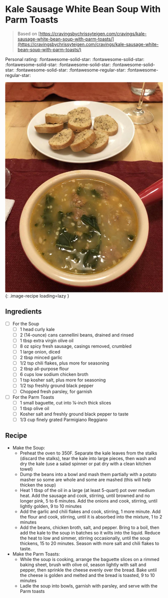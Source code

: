 # Kale Sausage White Bean Soup With Parm Toasts

> Based on [https://cravingsbychrissyteigen.com/cravings/kale-sausage-white-bean-soup-with-parm-toasts/](https://cravingsbychrissyteigen.com/cravings/kale-sausage-white-bean-soup-with-parm-toasts/)

<!-- {cts} rating=5; (User can specify rating on scale of 1-5) -->
Personal rating: :fontawesome-solid-star: :fontawesome-solid-star: :fontawesome-solid-star: :fontawesome-solid-star: :fontawesome-solid-star: :fontawesome-solid-star: :fontawesome-regular-star: :fontawesome-regular-star:
<!-- {cte} -->

<!-- {cts} name_image=kale_sausage_white_bean_soup_with_parm_toasts.jpeg; (User can specify image name) -->
![kale_sausage_white_bean_soup_with_parm_toasts.jpeg](./kale_sausage_white_bean_soup_with_parm_toasts.jpeg){: .image-recipe loading=lazy }
<!-- {cte} -->

## Ingredients

* [ ] For the Soup
    * [ ] 1 head curly kale
    * [ ] 2 (14-ounce) cans cannellini beans, drained and rinsed
    * [ ] 1 tbsp extra virgin olive oil
    * [ ] 8 oz spicy fresh sausage, casings removed, crumbled
    * [ ] 1 large onion, diced
    * [ ] 2 tbsp minced garlic
    * [ ] 1/2 tsp chili flakes, plus more for seasoning
    * [ ] 2 tbsp all-purpose flour
    * [ ] 6 cups low sodium chicken broth
    * [ ] 1 tsp kosher salt, plus more for seasoning
    * [ ] 1/2 tsp freshly ground black pepper
    * [ ] Chopped fresh parsley, for garnish
* [ ] For the Parm Toasts
    * [ ] 1 small baguette, cut into ¼-inch thick slices
    * [ ] 1 tbsp olive oil
    * [ ] Kosher salt and freshly ground black pepper to taste
    * [ ] 1/3 cup finely grated Parmigiano Reggiano

## Recipe

* Make the Soup:
    * Preheat the oven to 350F. Separate the kale leaves from the stalks (discard the stalks), tear the kale into large pieces, then wash and dry the kale (use a salad spinner or pat dry with a clean kitchen towel)
    * Dump the beans into a bowl and mash them partially with a potato masher so some are whole and some are mashed (this will help thicken the soup)
    * Heat 1 tbsp of the oil in a large (at least 5-quart) pot over medium heat. Add the sausage and cook, stirring, until browned and no longer pink, 5 to 6 minutes. Add the onions and cook, stirring, until lightly golden, 9 to 10 minutes
    * Add the garlic and chili flakes and cook, stirring, 1 more minute. Add the flour and cook, stirring, until it is absorbed into the mixture, 1 to 2 minutes
    * Add the beans, chicken broth, salt, and pepper. Bring to a boil, then add the kale to the soup in batches so it wilts into the liquid. Reduce the heat to low and simmer, stirring occasionally, until the soup thickens, 15 to 20 minutes. Season with more salt and chili flakes to taste.
* Make the Parm Toasts:
    * While the soup is cooking, arrange the baguette slices on a rimmed baking sheet, brush with olive oil, season lightly with salt and pepper, then sprinkle the cheese evenly over the bread. Bake until the cheese is golden and melted and the bread is toasted, 9 to 10 minutes
    * Ladle the soup into bowls, garnish with parsley, and serve with the Parm toasts
